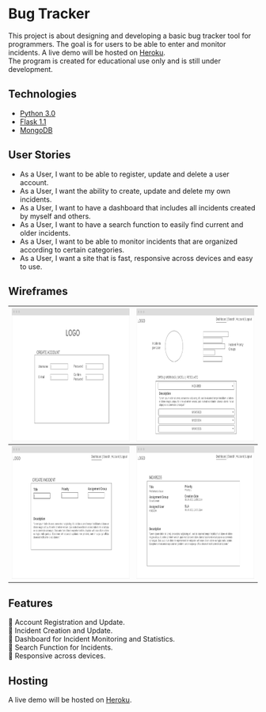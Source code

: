 # Bug Tracker
This project is about designing and developing a basic bug tracker tool for programmers. The goal is for users to be able to enter and monitor incidents. A live demo will be hosted on [Heroku](https://www.heroku.com/).  
The program is created for educational use only and is still under development.

## Technologies
- [Python 3.0](https://www.python.org/)
- [Flask 1.1](https://flask.palletsprojects.com/en/1.1.x/)
- [MongoDB](https://www.mongodb.com/3)

## User Stories
- As a User, I want to be able to register, update and delete a user account.
- As a User, I want the ability to create, update and delete my own incidents.
- As a User, I want to have a dashboard that includes all incidents created by myself and others.
- As a User, I want to have a search function to easily find current and older incidents.
- As a User, I want to be able to monitor incidents that are organized according to certain categories.
- As a User, I want a site that is fast, responsive across devices and easy to use.

## Wireframes
|<img src="wireframes/Wireframe_Account-Creation.png" width="439" height="269">|<img src="wireframes/Wireframe_Dashboard.png" width="439" height="269">|
------------ | -------------
|<img src="wireframes/Wireframe_Incident-Creation.png" width="439" height="269">|<img src="wireframes/Wireframe_Incident-Overview.png" width="439" height="269">

## Features
:egg: Account Registration and Update.  
:egg: Incident Creation and Update.  
:egg: Dashboard for Incident Monitoring and Statistics.  
:egg: Search Function for Incidents.  
:egg: Responsive across devices.  


## Hosting
A live demo will be hosted on [Heroku](https://www.heroku.com/).

